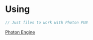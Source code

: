 # Using

``` csharp
// Just files to work with Photon PUN
```

<a href="https://www.photonengine.com/" target="_blank">Photon Engine</a>
